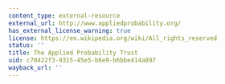 ```yaml
---
content_type: external-resource
external_url: http://www.appliedprobability.org/
has_external_license_warning: true
license: https://en.wikipedia.org/wiki/All_rights_reserved
status: ''
title: The Applied Probability Trust
uid: c70422f3-9315-45e5-b6e9-b6bbe414a897
wayback_url: ''
---
```

